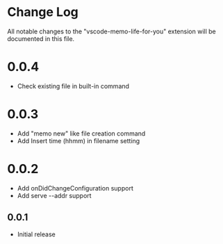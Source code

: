 # Change Log
All notable changes to the "vscode-memo-life-for-you" extension will be documented in this file.

# 0.0.4

* Check existing file in built-in command

# 0.0.3

* Add "memo new" like file creation command
* Add Insert time (hhmm) in filename setting

# 0.0.2

* Add onDidChangeConfiguration support
* Add serve --addr support

## 0.0.1
- Initial release